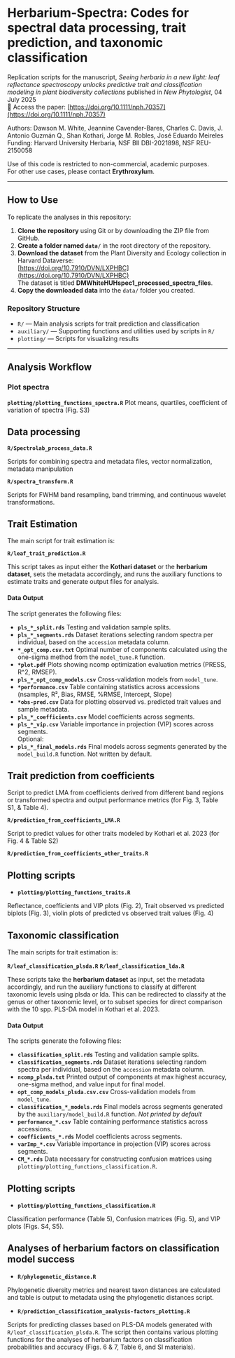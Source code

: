 # Herbarium-Spectra: Codes for spectral data processing, trait prediction, and taxonomic classification  

Replication scripts for the manuscript, *Seeing herbaria in a new light: leaf reflectance spectroscopy unlocks predictive trait and classification modeling in plant biodiversity collections* published in *New Phytologist*, 04 July 2025  
📖 Access the paper: [https://doi.org/10.1111/nph.70357](https://doi.org/10.1111/nph.70357)

Authors: Dawson M. White, Jeannine Cavender-Bares, Charles C. Davis, J. Antonio Guzmán Q., Shan Kothari, Jorge M. Robles, José Eduardo Meireles
Funding: Harvard University Herbaria, NSF BII DBI-2021898, NSF REU-2150058  

Use of this code is restricted to non-commercial, academic purposes.  
For other use cases, please contact **Erythroxylum**.

---

## How to Use

To replicate the analyses in this repository:

1. **Clone the repository** using Git or by downloading the ZIP file from GitHub.
2. **Create a folder named `data/`** in the root directory of the repository.
3. **Download the dataset** from the Plant Diversity and Ecology collection in Harvard Dataverse:  
   [https://doi.org/10.7910/DVN/LXPHBC](https://doi.org/10.7910/DVN/LXPHBC)  
   The dataset is titled **DMWhiteHUHspec1_processed_spectra_files**.
4. **Copy the downloaded data** into the `data/` folder you created.

### Repository Structure

- `R/` — Main analysis scripts for trait prediction and classification  
- `auxiliary/` — Supporting functions and utilities used by scripts in `R/`  
- `plotting/` — Scripts for visualizing results

---

## Analysis Workflow

### Plot spectra

**`plotting/plotting_functions_spectra.R`** Plot means, quartiles, coefficient of variation of spectra (Fig. S3)
  


## Data processing
**`R/Spectrolab_process_data.R`**

Scripts for combining spectra and metadata files, vector normalization, metadata manipulation

**`R/spectra_transform.R`**

Scripts for FWHM band resampling, band trimming, and continuous wavelet transformations.



## Trait Estimation  

The main script for trait estimation is:  

**`R/leaf_trait_prediction.R`**

This script takes as input either the **Kothari dataset** or the **herbarium dataset**, sets the metadata accordingly, and runs the auxiliary functions to estimate traits and generate output files for analysis.


#### Data Output  

The script generates the following files:  
- **`pls_*_split.rds`**  Testing and validation sample splits.  
- **`pls_*_segments.rds`**  Dataset iterations selecting random spectra per individual, based on the `accession` metadata column.  
- **`*_opt_comp.csv.txt`**  Optimal number of components calculated using the one-sigma method from the `model_tune.R` function.
- **`*plot.pdf`**  Plots showing ncomp optimization evaluation metrics (PRESS, R^2, RMSEP). 
- **`pls_*_opt_comp_models.csv`**  Cross-validation models from `model_tune`.  
- **`*performance.csv`**  Table containing statistics across accessions (nsamples, R², Bias, RMSE, %RMSE, Intercept, Slope)
- **`*obs-pred.csv`**  Data for plotting observed vs. predicted trait values and sample metadata.
- **`pls_*_coefficients.csv`** Model coefficients across segments.  
- **`pls_*_vip.csv`** Variable importance in projection (VIP) scores across segments.  
Optional:
- **`pls_*_final_models.rds`**  Final models across segments generated by the `model_build.R` function. Not written by default.


## Trait prediction from coefficients

Script to predict LMA from coefficients derived from different band regions or transformed spectra and output performance metrics (for Fig. 3, Table S1, & Table 4).

**`R/prediction_from_coefficients_LMA.R`**

Script to predict values for other traits modeled by Kothari et al. 2023 (for Fig. 4 & Table S2)

**`R/prediction_from_coefficients_other_traits.R`**


## Plotting scripts

- **`plotting/plotting_functions_traits.R`**

Reflectance, coefficients and VIP plots (Fig. 2), Trait observed vs predicted biplots (Fig. 3), violin plots of predicted vs observed trait values (Fig. 4)



## Taxonomic classification 

The main scripts for trait estimation is:  

**`R/leaf_classification_plsda.R`**
**`R/leaf_classification_lda.R`**

These scripts take the **herbarium dataset** as input, set the metadata accordingly, and run the auxiliary functions to classify at different taxonomic levels using plsda or lda. This can be redirected to classify at the genus or other taxonomic level, or to subset species for direct comparison with the 10 spp. PLS-DA model in Kothari et al. 2023.

#### Data Output  

The scripts generate the following files: 
- **`classification_split.rds`**  Testing and validation sample splits.  
- **`classification_segments.rds`**  Dataset iterations selecting random spectra per individual, based on the `accession` metadata column.  
- **`ncomp_plsda.txt`**  Printed output of components at max highest accuracy, one-sigma method, and value input for final model.   
- **`opt_comp_models_plsda.csv.csv`**  Cross-validation models from `model_tune`.  
- **`classification_*_models.rds`**  Final models across segments generated by the `auxiliary/model_build.R` function. *Not printed by default*
- **`performance_*.csv`**  Table containing performance statistics across accessions.
- **`coefficients_*.rds`** Model coefficients across segments.  
- **`varImp_*.csv`** Variable importance in projection (VIP) scores across segments.
- **`CM_*.rds`** Data necessary for constructing confusion matrices using `plotting/plotting_functions_classification.R`.


## Plotting scripts
- **`plotting/plotting_functions_classification.R`**

Classification performance (Table 5), Confusion matrices (Fig. 5), and VIP plots (Figs. S4, S5).

## Analyses of herbarium factors on classification model success

- **`R/phylogenetic_distance.R`**

Phylogenetic diversity metrics and nearest taxon distances are calculated and table is output to metadata using the phylogenetic distances script.

- **`R/prediction_classification_analysis-factors_plotting.R`**

Scripts for predicting classes based on PLS-DA models generated with `R/leaf_classification_plsda.R`.
The script then contains various plotting functions for the analyses of herbarium factors on classification probabilities and accuracy (Figs. 6 & 7, Table 6, and SI materials).





